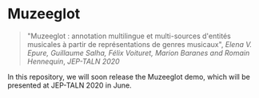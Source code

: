 # Muzeeglot

> "Muzeeglot : annotation multilingue et multi-sources d'entités musicales à partir de représentations de genres musicaux",
> _Elena V. Epure, Guillaume Salha, Félix Voituret, Marion Baranes and Romain Hennequin_,
> _*JEP-TALN 2020*_

In this repository, we will soon release the Muzeeglot demo, which will be presented at JEP-TALN 2020 in June.
